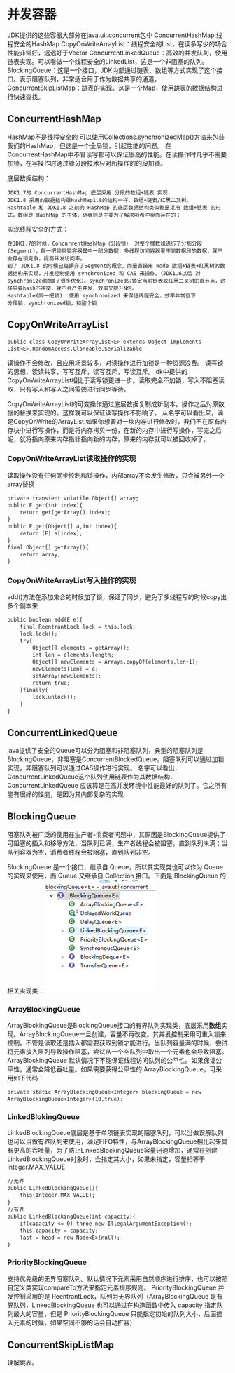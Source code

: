 # 并发容器
JDK提供的这些容器大部分在java.uil.concurrent包中
ConcurrentHashMap:线程安全的HashMap
CopyOnWriteArrayList：线程安全的List，在读多写少的场合性能非常好，远远好于Vector
ConcurrentLinkedQueue：高效的并发队列，使用链表实现。可以看做一个线程安全的LinkedList，这是一个非阻塞的队列。
BlockingQueue：这是一个接口，JDK内部通过链表、数组等方式实现了这个接口。表示阻塞队列，非常适合用于作为数据共享的通道。
ConcurrentSkipListMap：跳表的实现。这是一个Map，使用跳表的数据结构进行快速查找。

## ConcurrentHashMap
HashMap不是线程安全的
可以使用Collections.synchronizedMap()方法来包装我们的HashMap，但这是一个全局锁，引起性能的问题。
在ConcurrentHashMap中不管读写都可以保证很高的性能。在读操作时几乎不需要加锁，在写操作时通过锁分段技术只对所操作的的段加锁。

底层数据结构： 
              
    JDK1.7的 ConcurrentHashMap 底层采用 分段的数组+链表 实现，
    JDK1.8 采用的数据结构跟HashMap1.8的结构一样，数组+链表/红黑二叉树。
    Hashtable 和 JDK1.8 之前的 HashMap 的底层数据结构类似都是采用 数组+链表 的形式，数组是 HashMap 的主体，链表则是主要为了解决哈希冲突而存在的；

实现线程安全的方式：

    在JDK1.7的时候，ConcurrentHashMap（分段锁） 对整个桶数组进行了分割分段(Segment)，每一把锁只锁容器其中一部分数据，多线程访问容器里不同数据段的数据，就不会存在锁竞争，提高并发访问率。
    到了 JDK1.8 的时候已经摒弃了Segment的概念，而是直接用 Node 数组+链表+红黑树的数据结构来实现，并发控制使用 synchronized 和 CAS 来操作。（JDK1.6以后 对 synchronized锁做了很多优化）。synchronized只锁定当前链表或红黑二叉树的首节点，这样只要hash不冲突，就不会产生并发，效率又提升N倍。
    Hashtable(同一把锁) :使用 synchronized 来保证线程安全，效率非常低下
    分段锁，synchronized锁，和整个锁

## CopyOnWriteArrayList

    public class CopyOnWriteArrayList<E> extends Object implements List<E>,RandomAccess,Cloneable,Serializable

读操作不会修改，且应用场景较多，对读操作进行加锁是一种资源浪费。
读写锁的思想，读读共享，写写互斥，读写互斥，写读互斥。jdk中提供的CopyOnWriteArrayList相比于读写锁更进一步。读取完全不加锁，写入不阻塞读取，只有写入和写入之间需要进行同步等待。

CopyOnWriteArrayList的可变操作通过底层数据复制成新副本。操作之后对原数据的替换来实现的。这样就可以保证读写操作不影响了。
从名字可以看出来，满足CopyOnWrite的ArrayList.如果你想要对一块内存进行修改时，我们不在原有内存块中进行写操作，而是将内存拷贝一份，在新的内存中进行写操作，写完之后呢，就将指向原来内存指针指向新的内存，原来的内存就可以被回收掉了。

### CopyOnWriteArrayList读取操作的实现
读取操作没有任何同步控制和锁操作，内部array不会发生修改，只会被另外一个array替换

    private transient volatile Object[] array;
    public E get(int index){
        return get(getArray(),index);
    }
    public E get(Object[] a,int index){
        return (E) a[index];
    }
    final Object[] getArray(){
        return array;
    }

### CopyOnWriteArrayList写入操作的实现
add()方法在添加集合的时候加了锁，保证了同步，避免了多线程写的时候copy出多个副本来

    public boolean add(E e){
        final ReentrantLock lock = this.lock;
        lock.lock();
        try{
            Object[] elements = getArray();
            int len = elements.length;
            Object[] newElements = Arrays.copyOf(elements,len+1);
            newElements[len] = e;
            setArray(newElements);
            return true;
        }finally{
            lock.unlock();
        }
    }

## ConcurrentLinkedQueue
java提供了安全的Queue可以分为阻塞和非阻塞队列，典型的阻塞队列是BlockingQueue，非阻塞是ConcurrentBlockedQueue。阻塞队列可以通过加锁实现，非阻塞队列可以通过CAS操作进行实现。
名字可以看出，ConcurrentLinkedQueue这个队列使用链表作为其数据结构．ConcurrentLinkedQueue 应该算是在高并发环境中性能最好的队列了。它之所有能有很好的性能，是因为其内部复杂的实现

## BlockingQueue
阻塞队列被广泛的使用在生产者-消费者问题中，其原因是BlockingQueue提供了可阻塞的插入和移除方法，当队列已满，生产者线程会被阻塞，直到队列未满；当队列容器为空，消费者线程会被阻塞，直到队列非空。

BlockingQueue 是一个接口，继承自 Queue，所以其实现类也可以作为 Queue 的实现来使用，而 Queue 又继承自 Collection 接口。下面是 BlockingQueue 的相关实现类：
![实现类](img/blockingQueue实现类.jpg)

### ArrayBlockingQueue
ArrayBlockingQueue是BlockingQueue接口的有界队列实现类，底层采用**数组**实现。ArrayBlockingQueue一旦创建，容量不再改变。其并发控制采用可重入锁来控制。不管是读取还是插入都需要获取到锁才能进行。当队列容量满的时候，尝试将元素放入队列导致操作阻塞，尝试从一个空队列中取出一个元素也会导致阻塞。
ArrayBlockingQueue 默认情况下不能保证线程访问队列的公平性。如果保证公平性，通常会降低吞吐量。如果需要获得公平性的 ArrayBlockingQueue，可采用如下代码：

    private static ArrayBlockingQueue<Integer> blockingQueue = new ArrayBlockingQueue<Integer>(10,true);

### LinkedBlokingQueue
LinkedBlockingQueue底层是基于单项链表实现的阻塞队列，可以当做误解队列也可以当做有界队列来使用，满足FIFO特性，与ArrayBlockingQueue相比起来具有更高的吞吐量，为了防止LinkedBlockingQueue容量迅速增加，通常在创建LinkedBlockingQueue对象时，会指定其大小，如果未指定，容量相等于Integer.MAX_VALUE

    //无界
    public LinkedBlockingQueue(){
        this(Integer.MAX_VALUE);
    }
    //有界
    public LinkedBlockingQueue(int capacity){
        if(capacity <= 0) throe new IllegalArgumentException();
        this.capacity = capacity;
        last = head = new Node<E>(null);
    }

### PriorityBlockingQueue
支持优先级的无界阻塞队列。默认情况下元素采用自然顺序进行排序，也可以按照自定义类实现compareTo方法来指定元素排序规则。
PriorityBlockingQueue 并发控制采用的是 ReentrantLock，队列为无界队列（ArrayBlockingQueue 是有界队列，LinkedBlockingQueue 也可以通过在构造函数中传入 capacity 指定队列最大的容量，但是 PriorityBlockingQueue 只能指定初始的队列大小，后面插入元素的时候，如果空间不够的话会自动扩容）

## ConcurrentSkipListMap 
理解跳表。